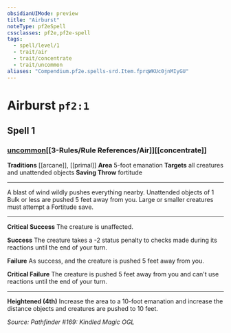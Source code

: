 ```yaml
---
obsidianUIMode: preview
title: "Airburst"
noteType: pf2eSpell
cssclasses: pf2e,pf2e-spell
tags:
  - spell/level/1
  - trait/air
  - trait/concentrate
  - trait/uncommon
aliases: "Compendium.pf2e.spells-srd.Item.fprqWKUc0jnMIyGU" 
---
```

# Airburst  `pf2:1`  
## Spell 1
### [uncommon](uncommon "Uncommon Rarity Trait")[[3-Rules/Rule References/Air]][[concentrate]]
**Traditions** [[arcane]], [[primal]]
**Area** 5-foot emanation
**Targets** all creatures and unattended objects
**Saving Throw**  fortitude
* * * 
A blast of wind wildly pushes everything nearby. Unattended objects of 1 Bulk or less are pushed 5 feet away from you. Large or smaller creatures must attempt a Fortitude save.

* * *

**Critical Success** The creature is unaffected.

**Success** The creature takes a -2 status penalty to checks made during its reactions until the end of your turn.

**Failure** As success, and the creature is pushed 5 feet away from you.

**Critical Failure** The creature is pushed 5 feet away from you and can't use reactions until the end of your turn.

* * *

**Heightened (4th)** Increase the area to a 10-foot emanation and increase the distance objects and creatures are pushed to 10 feet.

*Source: Pathfinder #169: Kindled Magic*
*OGL*